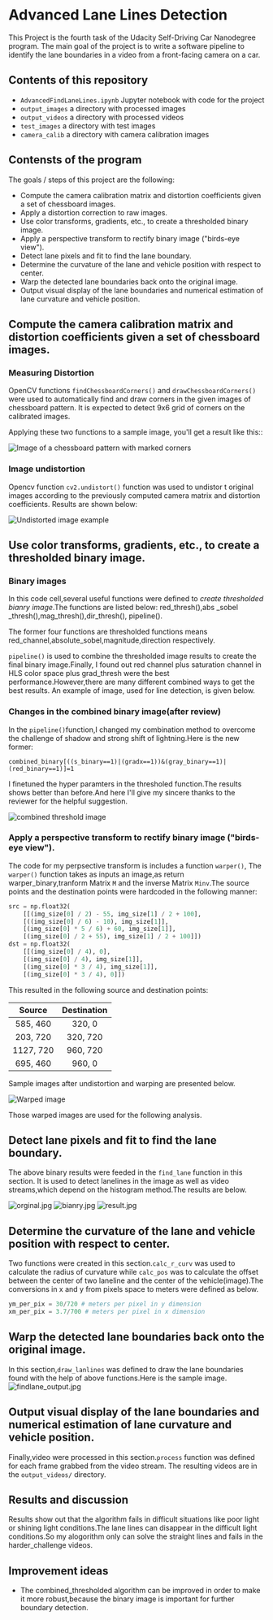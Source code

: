 # Advanced Lane Lines Detection
This Project is the fourth task of the Udacity Self-Driving Car Nanodegree program. The main goal of the project is to write a  software pipeline to identify the lane boundaries in a video from a front-facing camera on a car.

## Contents of this repository

- `AdvancedFindLaneLines.ipynb` Jupyter notebook with code for the project
- `output_images` a directory with processed images
- `output_videos` a directory with processed videos
- `test_images` a directory with test images
- `camera_calib` a directory with camera calibration images


## Contensts of the program

The goals / steps of this project are the following:

* Compute the camera calibration matrix and distortion coefficients given a set of chessboard images.
* Apply a distortion correction to raw images.
* Use color transforms, gradients, etc., to create a thresholded binary image.
* Apply a perspective transform to rectify binary image ("birds-eye view").
* Detect lane pixels and fit to find the lane boundary.
* Determine the curvature of the lane and vehicle position with respect to center.
* Warp the detected lane boundaries back onto the original image.
* Output visual display of the lane boundaries and numerical estimation of lane curvature and vehicle position.



## Compute the camera calibration matrix and distortion coefficients given a set of chessboard images.

### Measuring Distortion

OpenCV functions `findChessboardCorners()` and `drawChessboardCorners()` were used to automatically find and draw corners in the given images of chessboard pattern. It is expected to detect 9x6 grid of corners on the calibrated images.

Applying these two functions to a sample image, you'll get a result like this::

![Image of a chessboard pattern with marked corners](output_images/find_corners.jpg)


### Image undistortion
Opencv function `cv2.undistort()` function was used to undistor t original images according to the  previously computed camera matrix and distortion coefficients. Results are shown below:


![Undistorted image example](output_images/undistort_output.jpg)

## Use color transforms, gradients, etc., to create a thresholded binary image.

### Binary images

In this code cell,several useful functions were defined to *create thresholded bianry image*.The functions are listed below:
red_thresh(),abs _sobel _thresh(),mag_thresh(),dir_thresh(),
pipeline().

The former four functions are thresholded functions means red_channel,absolute_sobel,magnitude,direction respectively. 

`pipeline()` is used to combine the thresholded image results to create the final binary image.Finally, I found out red channel plus saturation channel in HLS color space plus grad_thresh were the best performance.However,there are many 
different combined ways to get the best results. An example of image, used for line detection, is given below.

### Changes in the combined binary image(after review)
In the `pipeline()`function,I changed my combination method to overcome the challenge of shadow and strong
shift of lightning.Here is the new former:

```
combined_binary[((s_binary==1)|(gradx==1))&(gray_binary==1)|(red_binary==1)]=1
```

I finetuned the hyper paramters in the thresholed function.The results shows better than before.And here I'll give my sincere thanks to the reviewer for the helpful suggestion.  

![combined threshold image](output_images/combined_output.jpg)

### Apply a perspective transform to rectify binary image ("birds-eye view").

The code for my perpsective transform is includes a function `warper()`, The `warper()` function takes as inputs an image,as
return warper_binary,tranform Matrix `M` and the inverse Matrix `Minv`.The source points and the destination points were hardcoded in the following manner: 

```Python
src = np.float32(
	[[(img_size[0] / 2) - 55, img_size[1] / 2 + 100],
	[((img_size[0] / 6) - 10), img_size[1]],
	[(img_size[0] * 5 / 6) + 60, img_size[1]],
	[(img_size[0] / 2 + 55), img_size[1] / 2 + 100]])
dst = np.float32(
	[[(img_size[0] / 4), 0],
	[(img_size[0] / 4), img_size[1]],
	[(img_size[0] * 3 / 4), img_size[1]],
	[(img_size[0] * 3 / 4), 0]])
```

This resulted in the following source and destination points:

| Source        | Destination   | 
|:-------------:|:-------------:| 
| 585, 460      | 320, 0        | 
| 203, 720      | 320, 720      |
| 1127, 720     | 960, 720      |
| 695, 460      | 960, 0        |

Sample images after undistortion and warping are presented below.

![Warped image](output_images/warped_output.jpg)

Those warped images are used for the following analysis. 

## Detect lane pixels and fit to find the lane boundary.

The above binary results were feeded in the `find_lane` function in this section. It is used to detect lanelines in the image as well as video streams,which depend on the histogram method.The results are below.

![orginal.jpg](output_images/find_lanelines1.jpg)
![bianry.jpg](output_images/find_lanelines2.jpg)
![result.jpg](output_images/find_lanelines3.jpg)

## Determine the curvature of the lane and vehicle position with respect to center.

Two functions were created in this section.`calc_r_curv` was used to calculate the radius of curvature while `calc_pos` was
to calculate the offset between the center of two laneline and 
the center of the vehicle(image).The conversions in x and y from pixels space to meters were defined as below.
```python
ym_per_pix = 30/720 # meters per pixel in y dimension
xm_per_pix = 3.7/700 # meters per pixel in x dimension
```

## Warp the detected lane boundaries back onto the original image.
 
In this section,`draw_lanlines` was defined to draw the lane
boundaries found with the help of above functions.Here is the
sample image.
![findlane_output.jpg](output_images/findlanes_output.jpg)

## Output visual display of the lane boundaries and numerical estimation of lane curvature and vehicle position.

Finally,video were processed in this section.`process` function
was defined for each frame grabbed from the video stream. The 
resulting videos are in the `output_videos/` directory.

## Results and discussion

   Results show out that the algorithm fails in difficult 
situations like poor light or shining light conditions.The lane lines can disappear in the difficult light conditions.So my alogorithm only can solve the straight lines and fails in the harder_challenge videos.


## Improvement ideas
- The combined_thresholded algorithm can be improved in order to make it more robust,because the binary image is important 
for further boundary detection.
 
